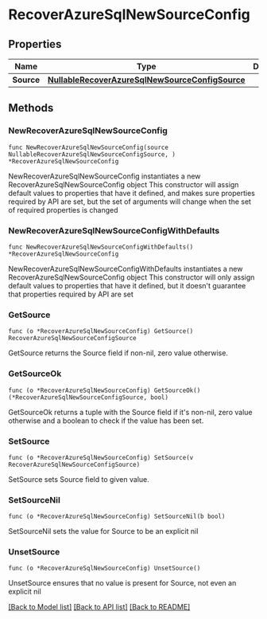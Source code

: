 # RecoverAzureSqlNewSourceConfig

## Properties

Name | Type | Description | Notes
------------ | ------------- | ------------- | -------------
**Source** | [**NullableRecoverAzureSqlNewSourceConfigSource**](RecoverAzureSqlNewSourceConfigSource.md) |  | 

## Methods

### NewRecoverAzureSqlNewSourceConfig

`func NewRecoverAzureSqlNewSourceConfig(source NullableRecoverAzureSqlNewSourceConfigSource, ) *RecoverAzureSqlNewSourceConfig`

NewRecoverAzureSqlNewSourceConfig instantiates a new RecoverAzureSqlNewSourceConfig object
This constructor will assign default values to properties that have it defined,
and makes sure properties required by API are set, but the set of arguments
will change when the set of required properties is changed

### NewRecoverAzureSqlNewSourceConfigWithDefaults

`func NewRecoverAzureSqlNewSourceConfigWithDefaults() *RecoverAzureSqlNewSourceConfig`

NewRecoverAzureSqlNewSourceConfigWithDefaults instantiates a new RecoverAzureSqlNewSourceConfig object
This constructor will only assign default values to properties that have it defined,
but it doesn't guarantee that properties required by API are set

### GetSource

`func (o *RecoverAzureSqlNewSourceConfig) GetSource() RecoverAzureSqlNewSourceConfigSource`

GetSource returns the Source field if non-nil, zero value otherwise.

### GetSourceOk

`func (o *RecoverAzureSqlNewSourceConfig) GetSourceOk() (*RecoverAzureSqlNewSourceConfigSource, bool)`

GetSourceOk returns a tuple with the Source field if it's non-nil, zero value otherwise
and a boolean to check if the value has been set.

### SetSource

`func (o *RecoverAzureSqlNewSourceConfig) SetSource(v RecoverAzureSqlNewSourceConfigSource)`

SetSource sets Source field to given value.


### SetSourceNil

`func (o *RecoverAzureSqlNewSourceConfig) SetSourceNil(b bool)`

 SetSourceNil sets the value for Source to be an explicit nil

### UnsetSource
`func (o *RecoverAzureSqlNewSourceConfig) UnsetSource()`

UnsetSource ensures that no value is present for Source, not even an explicit nil

[[Back to Model list]](../README.md#documentation-for-models) [[Back to API list]](../README.md#documentation-for-api-endpoints) [[Back to README]](../README.md)


